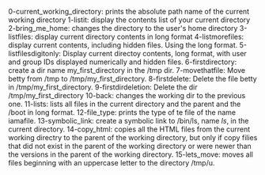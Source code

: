 0-current_working_directory: prints the absolute path name of the current working directory
1-listit: display the contents list of your current directory
2-bring_me_home: changes the directory to the user's home directory
3-listfiles: display current directory contents in long format
4-listmorefiles: display current contents, including hidden files. Using the long format.
5-listfilesdigitonly: Display current directoy contents, long format, with user and group IDs displayed numerically and hidden files.
6-firstdirectory: create a dir name my_first_directory in the /tmp dir.
7-movethatfile: Move betty from /tmp to /tmp/my_first_directory.
8-firstdelete: Delete the file betty in /tmp/my_first_directory.
9-firstdirdeletion: Delete the dir /tmp/my_first_directory
10-back: changes the working dir to the previous one.
11-lists: lists all files in the current directory and the parent and the /boot in long format.
12-file_type: prints the type of te file of the name iamafile.
13-symbolic_link: create a symbolic link to /bin/ls, name _ls_, in the current directory.
14-copy_html: copies all the HTML files from the current working directry to the parent of the working directory, but only if copy filies that did not exist in the parent of the working directory or were newer than the versions in the parent of the working directory.
15-lets_move: moves all files beginning with an uppercase letter to the directory /tmp/u.
